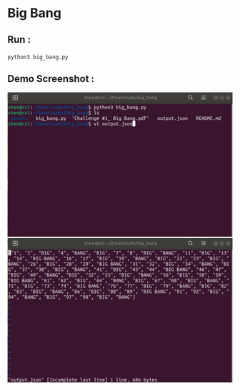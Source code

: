 # **Big Bang**

## **Run :**

`python3 big_bang.py`

## **Demo Screenshot :**

![running_program](assets/demo1.png)
![open_output.js](assets/demo2.png)
